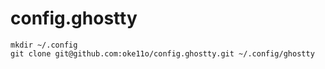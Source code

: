 # config.ghostty

```shell
mkdir ~/.config
git clone git@github.com:oke11o/config.ghostty.git ~/.config/ghostty
```
